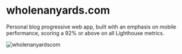 # wholenanyards.com

Personal blog progressive web app, built with an emphasis on mobile performance, scoring a 92% or above on all Lighthouse metrics.

![wholenanyardscom](https://user-images.githubusercontent.com/37252545/222578180-a7afb91f-a15e-4cff-8bc8-a393571721aa.png)
